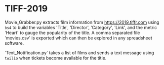 # TIFF-2019

Movie_Grabber.py extracts film information from https://2019.tiffr.com using `bs4` to build the variables 'Title', 'Director', 'Category', 'Link', and the metric 'Heart' to gauge the popularity of the title. A comma separated file 'movies.csv' is exported which can then be explored in any spreadsheet software.

'Text_Notification.py' takes a list of films and sends a text message using `twilio` when tickets become available for the title.
